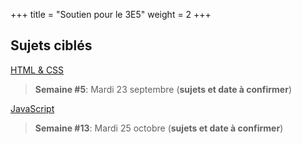 +++
title = "Soutien pour le 3E5"
weight = 2
+++

## Sujets ciblés

[HTML & CSS](./html-css)
> **Semaine #5**: Mardi 23 septembre (**sujets et date à confirmer**)


[JavaScript](./js)
> **Semaine #13**: Mardi 25 octobre (**sujets et date à confirmer**)
